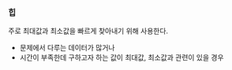 ### 힙

주로 최대값과 최소값을 빠르게 찾아내기 위해 사용한다.
- 문제에서 다루는 데이터가 많거나
- 시간이 부족한데 구하고자 하는 값이 최대값, 최소값과 관련이 있을 경우


